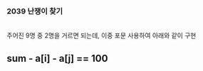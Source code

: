 
<H3>
2039 난쟁이 찾기
</H3>
<br>
 주어진 9명 중 2명을 거르면 되는데, 
  이중 포문 사용하여 아래와 같이 구현 
  <H2>sum - a[i] - a[j] == 100</H2>
<br>
